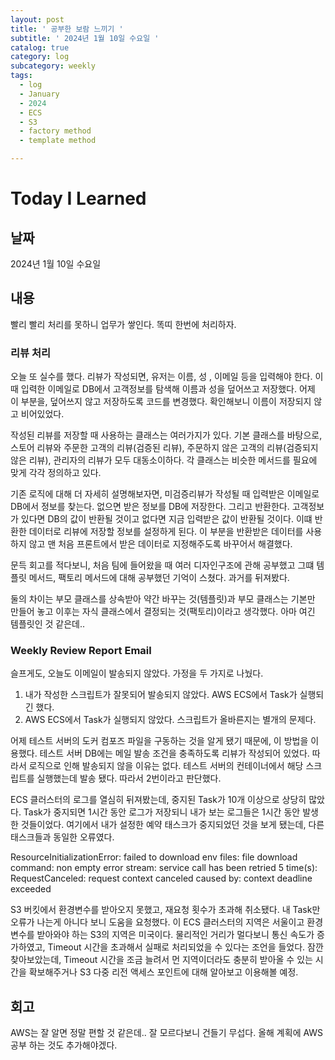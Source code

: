 ```yaml
---
layout: post
title: ' 공부한 보람 느끼기 '
subtitle: ' 2024년 1월 10일 수요일 '
catalog: true
category: log
subcategory: weekly
tags:
  - log
  - January
  - 2024
  - ECS
  - S3
  - factory method
  - template method

---
```


# Today I Learned

## 날짜

2024년 1월 10일 수요일

## 내용

빨리 빨리 처리를 못하니 업무가 쌓인다. 똑띠 한번에 처리하자.

### 리뷰 처리

 오늘 또 실수를 했다. 리뷰가 작성되면, 유저는 이름, 성 , 이메일 등을 입력해야 한다. 이때 입력한 이메일로 DB에서 고객정보를 탐색해 이름과 성을 덮어쓰고 저장했다. 어제 이 부분을, 덮어쓰지 않고 저장하도록 코드를 변경했다. 확인해보니 이름이 저장되지 않고 비어있었다.

 작성된 리뷰를 저장할 때 사용하는 클래스는 여러가지가 있다. 기본 클래스를 바탕으로, 스토어 리뷰와 주문한 고객의 리뷰(검증된 리뷰), 주문하지 않은 고객의 리뷰(검증되지 않은 리뷰), 관리자의 리뷰가 모두 대동소이하다.  각 클래스는 비슷한 메서드를 필요에 맞게 각각 정의하고 있다. 

 기존 로직에 대해 더 자세히 설명해보자면, 미검증리뷰가 작성될 때 입력받은 이메일로 DB에서 정보를 찾는다. 없으면 받은 정보를 DB에 저장한다. 그리고 반환한다. 고객정보가 있다면 DB의 값이 반환될 것이고 없다면 지금 입력받은 값이 반환될 것이다. 이떄 반환한 데이터로 리뷰에 저장할 정보를 설정하게 된다. 이 부분을 반환받은 데이터를 사용하지 않고 맨 처음 프론트에서 받은 데이터로 지정해주도록 바꾸어서 해결했다.

 문득 회고를 적다보니, 처음 팀에 들어왔을 때 여러 디자인구조에 관해 공부했고 그떄 템플릿 메서드, 팩토리 메서드에 대해 공부했던 기억이 스쳤다. 과거를 뒤져봤다.

 둘의 차이는 부모 클래스를 상속받아 약간 바꾸는 것(템플릿)과 부모 클래스는 기본만 만들어 놓고 이후는 자식 클래스에서 결정되는 것(팩토리)이라고 생각했다. 아마 여긴 템플릿인 것 같은데..

### Weekly Review Report Email

 슬프게도, 오늘도 이메일이 발송되지 않았다. 가정을 두 가지로 나눴다.

1. 내가 작성한 스크립트가 잘못되어 발송되지 않았다. AWS ECS에서 Task가 실행되긴 했다.
2. AWS ECS에서 Task가 실행되지 않았다. 스크립트가 올바른지는 별개의 문제다.

어제 테스트 서버의 도커 컴포즈 파일을 구동하는 것을 알게 됐기 때문에, 이 방법을 이용했다. 테스트 서버 DB에는 메일 발송 조건을 충족하도록 리뷰가 작성되어 있었다. 따라서 로직으로 인해 발송되지 않을 이유는 없다. 테스트 서버의 컨테이너에서 해당 스크립트를 실행했는데 발송 됐다. 따라서 2번이라고 판단했다. 

 ECS 클러스터의 로그를 열심히 뒤져봤는데, 중지된 Task가 10개 이상으로 상당히 많았다. Task가 중지되면 1시간 동안 로그가 저장되니 내가 보는 로그들은 1시간 동안 발생한 것들이었다. 여기에서 내가 설정한 예약 태스크가 중지되었던 것을 보게 됐는데, 다른 태스크들과 동일한 오류였다.

ResourceInitializationError: failed to download env files: file download command: non empty error stream: service call has been retried 5 time(s): RequestCanceled: request context canceled caused by: context deadline exceeded

 S3 버킷에서 환경변수를 받아오지 못했고, 재요청 횟수가 초과해 취소됐다. 내 Task만 오류가 나는게 아니다 보니 도움을 요청했다. 이 ECS 클러스터의 지역은 서울이고 환경변수를 받아와야 하는 S3의 지역은 미국이다. 물리적인 거리가 멀다보니 통신 속도가 증가하였고, Timeout 시간을 초과해서 실패로 처리되었을 수 있다는 조언을 들었다. 잠깐 찾아보았는데, Timeout 시간을 조금 늘려서 먼 지역이더라도 충분히 받아올 수 있는 시간을 확보해주거나 S3 다중 리전 액세스 포인트에 대해 알아보고 이용해볼 예정.

 

## 회고

AWS는 잘 알면 정말 편할 것 같은데.. 잘 모르다보니 건들기 무섭다. 올해 계획에 AWS 공부 하는 것도 추가해야겠다.
